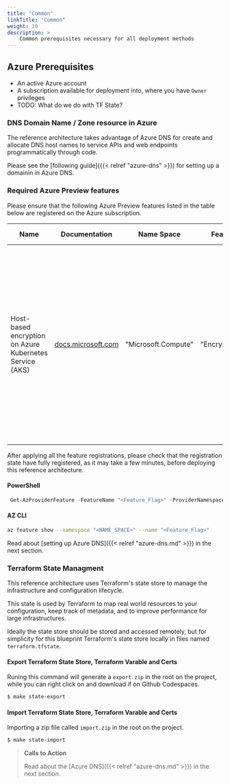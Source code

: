 ```yaml
---
title: "Common"
linkTitle: "Common"
weight: 10
description: >
    Common prerequisites necessary for all deployment methods
---
```


## Azure Prerequisites

* An active Azure account
* A subscription available for deployment into, where you have `Owner` privileges
* TODO: What do we do with TF State?

### DNS Domain Name / Zone resource in Azure

The reference architecture takes advantage of Azure DNS for create and allocate DNS host names to service APIs and web endpoints programmatically through code.

Please see the [following guide]({{< relref "azure-dns" >}}) for setting up a domainin in Azure DNS.

### Required Azure Preview features

Please ensure that the following Azure Preview features listed in the table below are registered on the Azure subscription.

| Name                                                    | Documentation                                                                                                              | Name Space          | Feature Flag       | Description                                                                                                                                                                                             | Azure PowerShell Command                                                                            | Azure CLI Command                                                               |
| ------------------------------------------------------- | -------------------------------------------------------------------------------------------------------------------------- | ------------------- | ------------------ | ------------------------------------------------------------------------------------------------------------------------------------------------------------------------------------------------------- | --------------------------------------------------------------------------------------------------- | ------------------------------------------------------------------------------- |
| Host-based encryption on Azure Kubernetes Service (AKS) | [docs.microsoft.com](https://docs.microsoft.com/en-us/azure/virtual-machines/linux/disks-enable-host-based-encryption-cli) | "Microsoft.Compute" | "EncryptionAtHost" | The data stored on the VM host of your AKS agent nodes' VMs is encrypted at rest and flows encrypted to the Storage service. This means the temp disks are encrypted at rest with platform-managed keys | `Register-AzProviderFeature -FeatureName "EncryptionAtHost" -ProviderNamespace "Microsoft.Compute"` | `az feature register --namespace "Microsoft.Compute" --name "EncryptionAtHost"` |

After applying all the feature registrations, please check that the registration state have fully registered, as it may take a few minutes, before deploying this reference architecture.

#### PowerShell

```PowerShell
 Get-AzProviderFeature -FeatureName "<Feature_Flag>" -ProviderNamespace "<NAME_SPACE>"
```

#### AZ CLI

```bash
az feature show --namespace "<NAME_SPACE>" --name "<Feature_Flag>"
```

Read about [setting up Azure DNS]({{< relref "azure-dns.md" >}}) in the next section.

### Terraform State Managment

This reference architecture uses Terraform's state store to manage the infrastructure and configuration lifecycle.

This state is used by Terraform to map real world resources to your configuration, keep track of metadata, and to improve performance for large infrastructures.

Ideally the state store should be stored and accessed remotely, but for simplicity for this blueprint Terraform's state store locally in files named `terraform.tfstate`.

#### Export Terraform State Store, Terraform Varable and Certs

Runing this command will generate a `export.zip` in the root on the project, while you can right click on and download if on Github Codespaces.

```bash
$ make state-export
```

#### Import Terraform State Store, Terraform Varable and Certs

Importing a zip file called `import.zip` in the root on the project.

```bash
$ make state-import
```

> __Calls to Action__
>
>Read about the [Azure DNS]({{< relref "azure-dns.md" >}}) in the next section.
